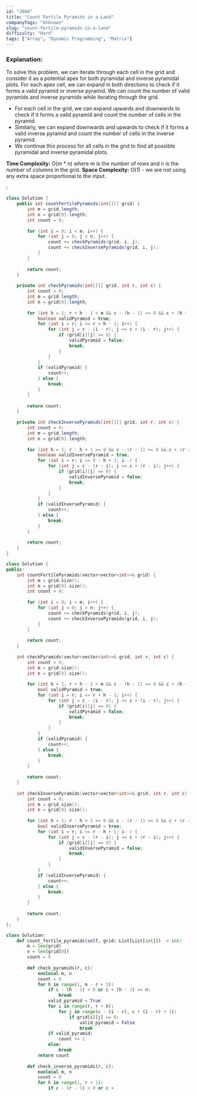 ```yaml
---
id: "2088"
title: "Count Fertile Pyramids in a Land"
companyTags: "Unknown"
slug: "count-fertile-pyramids-in-a-land"
difficulty: "Hard"
tags: ["Array", "Dynamic Programming", "Matrix"]
---
```


### Explanation:
To solve this problem, we can iterate through each cell in the grid and consider it as a potential apex for both pyramidal and inverse pyramidal plots. For each apex cell, we can expand in both directions to check if it forms a valid pyramid or inverse pyramid. We can count the number of valid pyramids and inverse pyramids while iterating through the grid.

- For each cell in the grid, we can expand upwards and downwards to check if it forms a valid pyramid and count the number of cells in the pyramid.
- Similarly, we can expand downwards and upwards to check if it forms a valid inverse pyramid and count the number of cells in the inverse pyramid.
- We continue this process for all cells in the grid to find all possible pyramidal and inverse pyramidal plots.

**Time Complexity:** O(m * n) where m is the number of rows and n is the number of columns in the grid.
**Space Complexity:** O(1) - we are not using any extra space proportional to the input.

:

```java
class Solution {
    public int countFertilePyramids(int[][] grid) {
        int m = grid.length;
        int n = grid[0].length;
        int count = 0;
        
        for (int i = 0; i < m; i++) {
            for (int j = 0; j < n; j++) {
                count += checkPyramids(grid, i, j);
                count += checkInversePyramids(grid, i, j);
            }
        }
        
        return count;
    }
    
    private int checkPyramids(int[][] grid, int r, int c) {
        int count = 0;
        int m = grid.length;
        int n = grid[0].length;
        
        for (int h = 1; r + h - 1 < m && c - (h - 1) >= 0 && c + (h - 1) < n; h++) {
            boolean validPyramid = true;
            for (int i = r; i <= r + h - 1; i++) {
                for (int j = c - (i - r); j <= c + (i - r); j++) {
                    if (grid[i][j] == 0) {
                        validPyramid = false;
                        break;
                    }
                }
            }
            if (validPyramid) {
                count++;
            } else {
                break;
            }
        }
        
        return count;
    }
    
    private int checkInversePyramids(int[][] grid, int r, int c) {
        int count = 0;
        int m = grid.length;
        int n = grid[0].length;
        
        for (int h = 1; r - h + 1 >= 0 && c - (r - 1) >= 0 && c + (r - 1) < n; h++) {
            boolean validInversePyramid = true;
            for (int i = r; i >= r - h + 1; i--) {
                for (int j = c - (r - i); j <= c + (r - i); j++) {
                    if (grid[i][j] == 0) {
                        validInversePyramid = false;
                        break;
                    }
                }
            }
            if (validInversePyramid) {
                count++;
            } else {
                break;
            }
        }
        
        return count;
    }
}
```

```cpp
class Solution {
public:
    int countFertilePyramids(vector<vector<int>>& grid) {
        int m = grid.size();
        int n = grid[0].size();
        int count = 0;
        
        for (int i = 0; i < m; i++) {
            for (int j = 0; j < n; j++) {
                count += checkPyramids(grid, i, j);
                count += checkInversePyramids(grid, i, j);
            }
        }
        
        return count;
    }
    
    int checkPyramids(vector<vector<int>>& grid, int r, int c) {
        int count = 0;
        int m = grid.size();
        int n = grid[0].size();
        
        for (int h = 1; r + h - 1 < m && c - (h - 1) >= 0 && c + (h - 1) < n; h++) {
            bool validPyramid = true;
            for (int i = r; i <= r + h - 1; i++) {
                for (int j = c - (i - r); j <= c + (i - r); j++) {
                    if (grid[i][j] == 0) {
                        validPyramid = false;
                        break;
                    }
                }
            }
            if (validPyramid) {
                count++;
            } else {
                break;
            }
        }
        
        return count;
    }
    
    int checkInversePyramids(vector<vector<int>>& grid, int r, int c) {
        int count = 0;
        int m = grid.size();
        int n = grid[0].size();
        
        for (int h = 1; r - h + 1 >= 0 && c - (r - 1) >= 0 && c + (r - 1) < n; h++) {
            bool validInversePyramid = true;
            for (int i = r; i >= r - h + 1; i--) {
                for (int j = c - (r - i); j <= c + (r - i); j++) {
                    if (grid[i][j] == 0) {
                        validInversePyramid = false;
                        break;
                    }
                }
            }
            if (validInversePyramid) {
                count++;
            } else {
                break;
            }
        }
        
        return count;
    }
};
```

```python
class Solution:
    def count_fertile_pyramids(self, grid: List[List[int]]) -> int:
        m = len(grid)
        n = len(grid[0])
        count = 0
        
        def check_pyramids(r, c):
            nonlocal m, n
            count = 0
            for h in range(1, m - r + 1):
                if c - (h - 1) < 0 or c + (h - 1) >= n:
                    break
                valid_pyramid = True
                for i in range(r, r + h):
                    for j in range(c - (i - r), c + (i - r) + 1):
                        if grid[i][j] == 0:
                            valid_pyramid = False
                            break
                if valid_pyramid:
                    count += 1
                else:
                    break
            return count
        
        def check_inverse_pyramids(r, c):
            nonlocal m, n
            count = 0
            for h in range(1, r + 1):
                if c - (r - 1) < 0 or c +